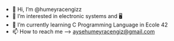 - 👋 Hi, I’m @humeyracengizz
- 👀 I’m interested in electronic systems and 🖥
- 🌱 I’m currently learning C Programming Language in Ecole 42
- 📫 How to reach me --> aysehumeyracengiz@gmail.com                             
